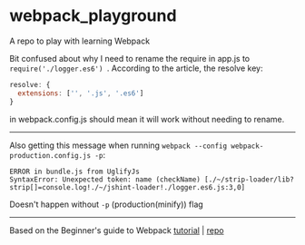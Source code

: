 # webpack_playground
A repo to play with learning Webpack


Bit confused about why I need to rename the require in app.js to `require('./logger.es6')
`. According to the article, the resolve key:

```javascript
resolve: {
  extensions: ['', '.js', '.es6']
}
```
in webpack.config.js should mean it will work without needing to rename.


---
Also getting this message when running `webpack --config webpack-production.config.js -p`:

```
ERROR in bundle.js from UglifyJs
SyntaxError: Unexpected token: name (checkName) [./~/strip-loader/lib?strip[]=console.log!./~/jshint-loader!./logger.es6.js:3,0]
```

Doesn't happen without `-p` (production(minify)) flag

---

Based on the Beginner's guide to Webpack [tutorial](https://medium.com/@dabit3/beginner-s-guide-to-webpack-b1f1a3638460#.anh3ggrrl) | [repo](https://github.com/dabit3/beginning-webpack)
